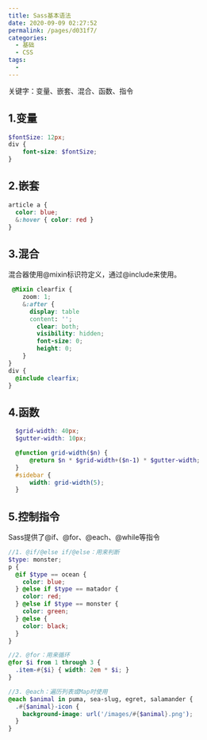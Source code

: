 ```yaml
---
title: Sass基本语法
date: 2020-09-09 02:27:52
permalink: /pages/d031f7/
categories: 
  - 基础
  - CSS
tags: 
  - 
---
```

关键字：变量、嵌套、混合、函数、指令

## 1.变量
```scss
$fontSize: 12px;
div {
    font-size: $fontSize;
}
```

## 2.嵌套
```scss
article a {
  color: blue;
  &:hover { color: red }
}
```

## 3.混合
混合器使用@mixin标识符定义，通过@include来使用。
```scss
 @Mixin clearfix {
    zoom: 1;
    &:after {
      display: table
      content: '';
        clear: both;
        visibility: hidden;
        font-size: 0;
        height: 0;
    }
}
div {
  @include clearfix;
}
```
## 4.函数
```scss
  $grid-width: 40px;
  $gutter-width: 10px; 

  @function grid-width($n) {
      @return $n * $grid-width+($n-1) * $gutter-width;
  }
  #sidebar {
      width: grid-width(5);
  }
```

## 5.控制指令
Sass提供了@if、@for、@each、@while等指令
```scss
//1. @if/@else if/@else：用来判断
$type: monster;
p {
  @if $type == ocean {
    color: blue;
  } @else if $type == matador {
    color: red;
  } @else if $type == monster {
    color: green;
  } @else {
    color: black;
  }
}

//2. @for：用来循环
@for $i from 1 through 3 {
  .item-#{$i} { width: 2em * $i; }
}

//3. @each：遍历列表或Map时使用
@each $animal in puma, sea-slug, egret, salamander {
  .#{$animal}-icon {
    background-image: url('/images/#{$animal}.png');
  }
}
```



